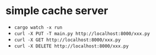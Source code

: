 # simple cache server
- `cargo watch -x run`
- `curl -X PUT -T main.py http://localhost:8000/xxx.py`
- `curl -X GET http://localhost:8000/xxx.py`
- `curl -X DELETE http://localhost:8000/xxx.py`
